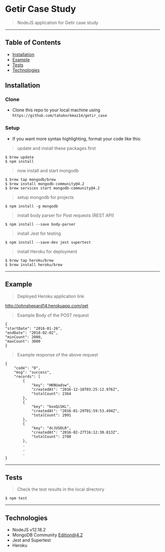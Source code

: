 # Getir Case Study

> NodeJS application for Getir case study

---

## Table of Contents

- [Installation](#installation)
- [Example](#example)
- [Tests](#tests)
- [Technologies](#technologies)

## Installation

### Clone

- Clone this repo to your local machine using `https://github.com/tahakorkmaz14/getir_case`

### Setup

- If you want more syntax highlighting, format your code like this:

> update and install these packages first

```shell
$ brew update
$ npm install
```

> now install and start mongodb

```shell
$ brew tap mongodb/brew
$ brew install mongodb-community@4.2
$ brew services start mongodb-community@4.2
```

> setup mongodb for projects

```shell
$ npm install -g mongodb
```

> install body parser for Post requests (REST API)

```shell
$ npm install --save body-parser
```

> install Jest for testing

```shell
$ npm install --save-dev jest supertest
```

> install Heroku for deployment

```shell
$ brew tap heroku/brew
$ brew install heroku/brew
```

---

## Example

> Deployed Heroku application link
  
  http://johnshepard14.herokuapp.com/get

> Example Body of the POST request

```
{
"startDate": "2016-01-26",
"endDate": "2018-02-02",
"minCount": 2000,
"maxCount": 3000
}
```

> Example response of the above request

```
{
    "code": "0",
    "msg": "success",
    "records": [
        {
            "key": "HKNUadsw",
            "createdAt": "2016-12-18T03:25:12.976Z",
            "totalCount": 2364
        },
        {
            "key": "bxoQiSKL",
            "createdAt": "2016-01-29T01:59:53.494Z",
            "totalCount": 2991
        },
        {
            "key": "dcJUSDLR",
            "createdAt": "2016-02-27T16:12:30.813Z",
            "totalCount": 2780
        },
        .
        .
        .
}   
```

---

## Tests

> Check the test results in the local directory

```shell
$ npm test
```

---

## Technologies

- NodeJS v12.18.2
- MongoDB Community Edition@4.2
- Jest and Supertest
- Heroku
